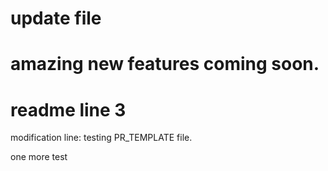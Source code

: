 # update file
# amazing new features coming soon.


# readme line 3

modification line: 
testing PR_TEMPLATE file.

one more test

